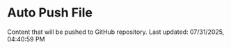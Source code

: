 # Auto Push File

Content that will be pushed to GitHub repository.
Last updated: 07/31/2025, 04:40:59 PM